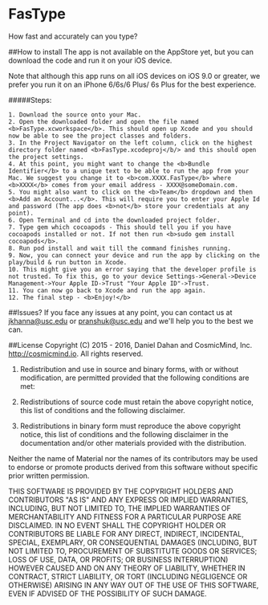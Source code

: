 # FasType
How fast and accurately can you type?

##How to install
The app is not available on the AppStore yet, but you can download the code and run it on your iOS device.

Note that although this app runs on all iOS devices on iOS 9.0 or greater, we prefer you run it on an iPhone 6/6s/6 Plus/ 6s Plus for the best experience.

#####Steps:
```
1. Download the source onto your Mac.
2. Open the downloaded folder and open the file named <b>FasType.xcworkspace</b>. This should open up Xcode and you should now be able to see the project classes and folders.
3. In the Project Navigator on the left column, click on the highest directory folder named <b>FasType.xcodeproj</b/> and this should open the project settings.
4. At this point, you might want to change the <b>Bundle Identifier</b> to a unique text to be able to run the app from your Mac. We suggest you change it to <b>com.XXXX.FasType</b> where <b>XXXX</b> comes from your email address - XXXX@someDomain.com.
5. You might also want to click on the <b>Team</b> dropdown and then <b>Add an Account...</b>. This will require you to enter your Apple Id and password (The app does <b>not</b> store your credentials at any point).
6. Open Terminal and cd into the downloaded project folder. 
7. Type gem which cocoapods - This should tell you if you have cocoapods installed or not. If not then run <b>sudo gem install cocoapods</b>.
8. Run pod install and wait till the command finishes running.
9. Now, you can connect your device and run the app by clicking on the play/build & run button in Xcode.
10. This might give you an error saying that the developer profile is not trusted. To fix this, go to your device Settings->General->Device Management->Your Apple ID->Trust "Your Apple ID"->Trust.
11. You can now go back to Xcode and run the app again. 
12. The final step - <b>Enjoy!</b>
```
##Issues?
If you face any issues at any point, you can contact us at <jkhanna@usc.edu> or <pranshuk@usc.edu> and we'll help you to the best we can.

##License
Copyright (C) 2015 - 2016, Daniel Dahan and CosmicMind, Inc. http://cosmicmind.io. All rights reserved.

1. Redistribution and use in source and binary forms, with or without modification, are permitted provided that the following conditions are met:

2. Redistributions of source code must retain the above copyright notice, this
list of conditions and the following disclaimer.

3. Redistributions in binary form must reproduce the above copyright notice, this list of conditions and the following disclaimer in the documentation and/or other materials provided with the distribution.

Neither the name of Material nor the names of its contributors may be used to endorse or promote products derived from this software without specific prior written permission.

THIS SOFTWARE IS PROVIDED BY THE COPYRIGHT HOLDERS AND CONTRIBUTORS "AS IS" AND ANY EXPRESS OR IMPLIED WARRANTIES, INCLUDING, BUT NOT LIMITED TO, THE IMPLIED WARRANTIES OF MERCHANTABILITY AND FITNESS FOR A PARTICULAR PURPOSE ARE DISCLAIMED. IN NO EVENT SHALL THE COPYRIGHT HOLDER OR CONTRIBUTORS BE LIABLE FOR ANY DIRECT, INDIRECT, INCIDENTAL, SPECIAL, EXEMPLARY, OR CONSEQUENTIAL DAMAGES (INCLUDING, BUT NOT LIMITED TO, PROCUREMENT OF SUBSTITUTE GOODS OR SERVICES; LOSS OF USE, DATA, OR PROFITS; OR BUSINESS INTERRUPTION) HOWEVER CAUSED AND ON ANY THEORY OF LIABILITY, WHETHER IN CONTRACT, STRICT LIABILITY, OR TORT (INCLUDING NEGLIGENCE OR OTHERWISE) ARISING IN ANY WAY OUT OF THE USE OF THIS SOFTWARE, EVEN IF ADVISED OF THE POSSIBILITY OF SUCH DAMAGE.
